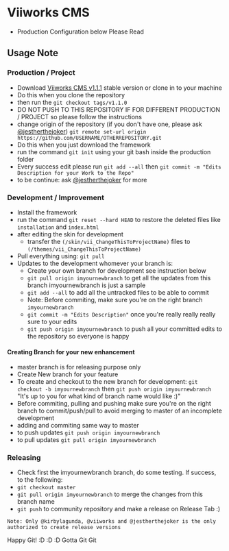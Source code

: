 # Viiworks CMS

- Production Configuration below Please Read


## Usage Note
### Production / Project
* Download [Viiworks CMS v1.1.1](https://github.com/viiworks/Viiworks-CMS/archive/v1.1.1.zip) stable version or clone in to your machine
* Do this when you clone the repository
 * then run the `git checkout tags/v1.1.0`
 * DO NOT PUSH TO THIS REPOSITORY IF FOR DIFFERENT PRODUCTION / PROJECT so please follow the instructions
 * change origin of the repository (if you don't have one, please ask [@jestherthejoker](https://github.com/jestherthejoker)) `git remote set-url origin https://github.com/USERNAME/OTHERREPOSITORY.git`
* Do this when you just download the framework
 * run the command `git init` using your git bash inside the production folder
* Every success edit please run `git add --all` then `git commit -m "Edits Description for your Work to the Repo"`
* to be continue: ask [@jestherthejoker](https://github.com/jestherthejoker) for more

### Development / Improvement
* Install the framework
* run the command `git reset --hard HEAD` to restore the deleted files like `installation` and `index.html`
* after editing the skin for development
  * transfer the `(/skin/vii_ChangeThisToProjectName)` files to `(/themes/vii_ChangeThisToProjectName)`
* Pull everything using: `git pull`
* Updates to the development whomever your branch is:
  * Create your own branch for development see instruction below
  * `git pull origin imyournewbranch` to get all the updates from this branch imyournewbranch is just a sample
  * `git add --all` to add all the untracked files to be able to commit
  * Note: Before commiting, make sure you're on the right branch `imyournewbranch`
  * `git commit -m "Edits Description"` once you're really really really sure to your edits
  * `git push origin imyournewbranch` to push all your committed edits to the repository so everyone is happy

#### Creating Branch for your new enhancement
* master branch is for releasing purpose only
* Create New branch for your feature
* To create and checkout to the new branch for development: `git checkout -b imyournewbranch` then `git push origin imyournewbranch` "It's up to you for what kind of branch name would like :)"
* Before commiting, pulling and pushing make sure you're on the right branch to commit/push/pull to avoid merging to master of an incomplete development
* adding and commiting same way to master
* to push updates `git push origin imyournewbranch`
* to pull updates `git pull origin imyournewbranch`


### Releasing
* Check first the imyournewbranch branch, do some testing. If success, to the following:
* `git checkout master`
* `git pull origin imyournewbranch` to merge the changes from this branch name
* `git push` to community repository and make a release on Release Tab :)


`Note: Only @kirbylagunda, @viiworks and @jestherthejoker is the only authorized to create release versions`

Happy Git! :D :D :D Gotta Git Git
